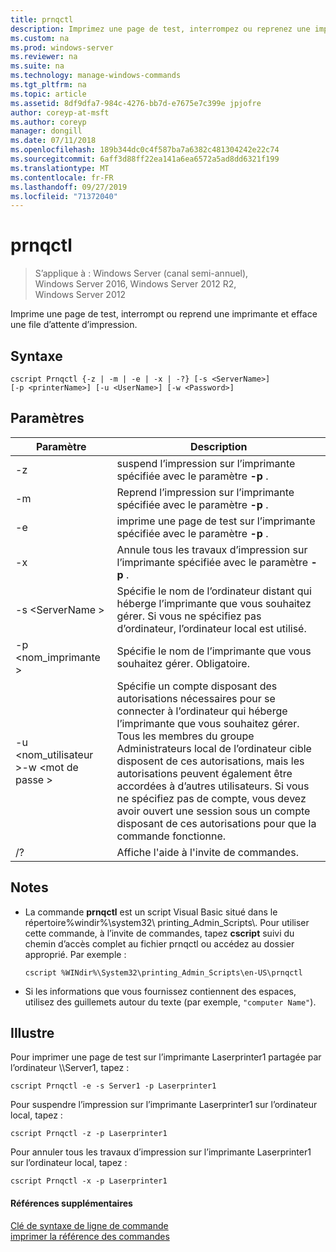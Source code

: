 ```yaml
---
title: prnqctl
description: Imprimez une page de test, interrompez ou reprenez une imprimante.
ms.custom: na
ms.prod: windows-server
ms.reviewer: na
ms.suite: na
ms.technology: manage-windows-commands
ms.tgt_pltfrm: na
ms.topic: article
ms.assetid: 8df9dfa7-984c-4276-bb7d-e7675e7c399e jpjofre
author: coreyp-at-msft
ms.author: coreyp
manager: dongill
ms.date: 07/11/2018
ms.openlocfilehash: 189b344dc0c4f587ba7a6382c481304242e22c74
ms.sourcegitcommit: 6aff3d88ff22ea141a6ea6572a5ad8dd6321f199
ms.translationtype: MT
ms.contentlocale: fr-FR
ms.lasthandoff: 09/27/2019
ms.locfileid: "71372040"
---
```

# <a name="prnqctl"></a>prnqctl

>S’applique à : Windows Server (canal semi-annuel), Windows Server 2016, Windows Server 2012 R2, Windows Server 2012

Imprime une page de test, interrompt ou reprend une imprimante et efface une file d’attente d’impression.  

## <a name="syntax"></a>Syntaxe  
```  
cscript Prnqctl {-z | -m | -e | -x | -?} [-s <ServerName>]   
[-p <printerName>] [-u <UserName>] [-w <Password>]  
```  
## <a name="parameters"></a>Paramètres  

|Paramètre|Description|  
|-------|--------|  
|-z|suspend l’impression sur l’imprimante spécifiée avec le paramètre **-p** .|  
|-m|Reprend l’impression sur l’imprimante spécifiée avec le paramètre **-p** .|  
|-e|imprime une page de test sur l’imprimante spécifiée avec le paramètre **-p** .|  
|-x|Annule tous les travaux d’impression sur l’imprimante spécifiée avec le paramètre **-p** .|  
|-s \<ServerName >|Spécifie le nom de l’ordinateur distant qui héberge l’imprimante que vous souhaitez gérer. Si vous ne spécifiez pas d’ordinateur, l’ordinateur local est utilisé.|  
|-p \<nom_imprimante >|Spécifie le nom de l’imprimante que vous souhaitez gérer. Obligatoire.|  
|-u \<nom_utilisateur >-w \<mot de passe >|Spécifie un compte disposant des autorisations nécessaires pour se connecter à l’ordinateur qui héberge l’imprimante que vous souhaitez gérer. Tous les membres du groupe Administrateurs local de l’ordinateur cible disposent de ces autorisations, mais les autorisations peuvent également être accordées à d’autres utilisateurs. Si vous ne spécifiez pas de compte, vous devez avoir ouvert une session sous un compte disposant de ces autorisations pour que la commande fonctionne.|  
|/?|Affiche l'aide à l'invite de commandes.|  

## <a name="remarks"></a>Notes  
- La commande **prnqctl** est un script Visual Basic situé dans le répertoire%windir%\system32\ printing_Admin_Scripts\\<language>. Pour utiliser cette commande, à l’invite de commandes, tapez **cscript** suivi du chemin d’accès complet au fichier prnqctl ou accédez au dossier approprié. Par exemple :  
  ```  
  cscript %WINdir%\System32\printing_Admin_Scripts\en-US\prnqctl  
  ```  
- Si les informations que vous fournissez contiennent des espaces, utilisez des guillemets autour du texte (par exemple, `"computer Name"`).  

## <a name="BKMK_examples"></a>Illustre  
Pour imprimer une page de test sur l’imprimante Laserprinter1 partagée par l’ordinateur \\\Server1, tapez :  
```  
cscript Prnqctl -e -s Server1 -p Laserprinter1  
```  
Pour suspendre l’impression sur l’imprimante Laserprinter1 sur l’ordinateur local, tapez :  
```  
cscript Prnqctl -z -p Laserprinter1  
```  
Pour annuler tous les travaux d’impression sur l’imprimante Laserprinter1 sur l’ordinateur local, tapez :  
```  
cscript Prnqctl -x -p Laserprinter1  
```  

#### <a name="additional-references"></a>Références supplémentaires  
[Clé de syntaxe de ligne de commande](command-line-syntax-key.md)  
[imprimer la référence des commandes](print-command-reference.md)  
